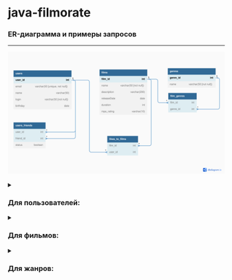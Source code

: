# java-filmorate

### ER-диаграмма и примеры запросов
---
![Модель базы данных](ER-Diagram.png)

<details>
  <summary><h3>Для пользователей:</h3></summary>
  
* создание пользователя
```SQL
INSERT INTO users (email, login, name, birthday)
VALUES ( ?, ?, ?, ? );
```
* редактирование пользователя
```SQL
UPDATE users
SET email = ?,
    login = ?,
    name = ?,
    birthday = ?
WHERE user_id = ?
```
* получение списка всех пользователей
```SQL
SELECT *
FROM users
```
* получение информации о пользователе по его `id`
```SQL
SELECT *
FROM users
WHERE user_id = id?
```
* добавление в друзья
```SQL
INSERT INTO users_friends (user_id, friend_id, status)
VALUES (?, ?, ?)
```
* удаление из друзей
```SQL
DELETE
FROM users_friends
WHERE user_id = id? AND friend_id = id?
```
* возвращает список пользователей, являющихся друзьями другого пользователя
```SQL
SELECT users.*
FROM users
INNER JOIN users_friends ON users.user_id = users_friends.friend_id
WHERE users_friends.user_id = ?
```
* список друзей, общих с другим пользователем
```SQL
SELECT users.*
FROM users
INNER JOIN users_friends ON users.user_id = users_friends.friend_id
WHERE users_friends.user_id = ?

INTERSECT

SELECT users.*
FROM users
INNER JOIN user_friends ON users.user_id = users_friends.friend_id
WHERE users_friends.user_id = ?
```

</details>
<details>
  <summary><h3>Для фильмов:</h3></summary>

* создание фильма
```SQL
INSERT INTO films (name, description, release_date, duration, mpa_rating)
VALUES (?, ?, ?, ?, ?)
```
* редактирование фильма
```SQL
UPDATE films
SET name = ?,
    description = ?,
    release_date = ?,
    duration = ?,
    mpa_rating = ?
WHERE film_id = ?
```
* получение списка всех фильмов с полной информацией
```SQL
SELECT films.*, COUNT(likes_to_films.user_id) AS likes
FROM films
LEFT JOIN likes_to_films ON films.film_id = likes_to_films.film_id
GROUP BY films.film_id
ORDER BY films.film_id
```
* получение информации о фильме по его `id`
```SQL
SELECT films.*, COUNT(likes_to_films.user_id) AS likes
FROM films
LEFT JOIN likes_to_films ON films.id = likes_to_films.film_id
WHERE films.film_id = ?
GROUP BY films.film_id
```
* пользователь ставит лайк фильму
```SQL
INSERT INTO likes_to_films (film_id, user_id)
VALUES (?, ?)
```
* пользователь удаляет лайк
```SQL
DELETE
FROM likes_to_films
WHERE film_id = ? AND user_id = ?
```
* возвращает список из первых `count` фильмов по количеству лайков
```SQL
SELECT f.name,
       COUNT(lf.user_id) AS likes
FROM films AS f
LEFT JOIN likes_to_films AS lf ON f.film_id=lf.film_id
GROUP BY f.film_id, f.name
ORDER BY likes DESC, f.name
```
* получения списка с названием фильмов и жанра
```SQL
SELECT f.name,
       g.name
FROM films AS f
INNER JOIN films_genres AS fg ON f.film_id=fg.film_id
INNER JOIN genres AS g ON fg.genre_id=g.genre_id;
```
* получения списка имен пользоветелей кто поставил лайк фильму и названия фильма
```SQL
SELECT us.name AS name_user,
       f.name AS name_movie      
FROM films AS f
INNER JOIN likes_to_films AS lf ON f.film_id=lf.film_id
INNER JOIN users AS us ON lf.user_id=us.user_id
ORDER BY us.name
```

</details>
<details>
  <summary><h3>Для жанров:</h3></summary>
  
* получение списка всех жанров
```SQL
SELECT *
FROM genres
```
  
</details>

